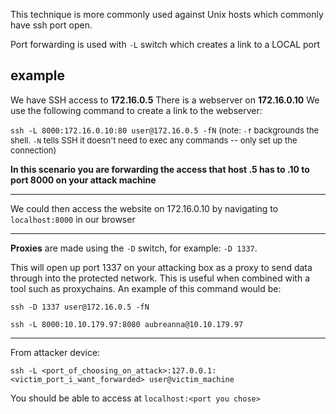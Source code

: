 This technique is more commonly used against Unix hosts which commonly have ssh port open.

Port forwarding is used with `-L` switch which creates a link to a LOCAL port

## example
We have SSH access to **172.16.0.5**
There is a webserver on **172.16.0.10**
We use the following command to create a link to the webserver:

`ssh -L 8000:172.16.0.10:80 user@172.16.0.5 -fN`
<font size="2"> (note: `-f` backgrounds the shell. `-N` tells SSH it doesn't need to exec any commands -- only set up the connection) </font>

**In this scenario you are forwarding the access that host .5 has to .10 to port 8000 on your attack machine**

---

We could then access the website on 172.16.0.10 by navigating to `localhost:8000` in our browser

---


**Proxies** are made using the `-D` switch, for example: `-D 1337`. 

This will open up port 1337 on your attacking box as a proxy to send data through into the protected network. This is useful when combined with a tool such as proxychains. An example of this command would be:  

`ssh -D 1337 user@172.16.0.5 -fN`


`ssh -L 8000:10.10.179.97:8080 aubreanna@10.10.179.97`

---

From attacker device:

```
ssh -L <port_of_choosing_on_attack>:127.0.0.1:<victim_port_i_want_forwarded> user@victim_machine
```

You should be able to access at `localhost:<port you chose>`